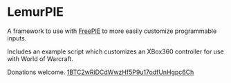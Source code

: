 # LemurPIE

A framework to use with [FreePIE](http://andersmalmgren.github.io/FreePIE/) to more easily customize programmable inputs.

Includes an example script which customizes an XBox360 controller for use with World of Warcraft.

Donations welcome. [1BTC2wRiDCdWwzHf5P9u17odfUnHgpc6Ch](bitcoin:1BTC2wRiDCdWwzHf5P9u17odfUnHgpc6Ch?label=reversefold)
